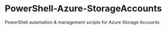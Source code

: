 # PowerShell-Azure-StorageAccounts
PowerShell automation &amp; management scripts for Azure Storage Accounts
